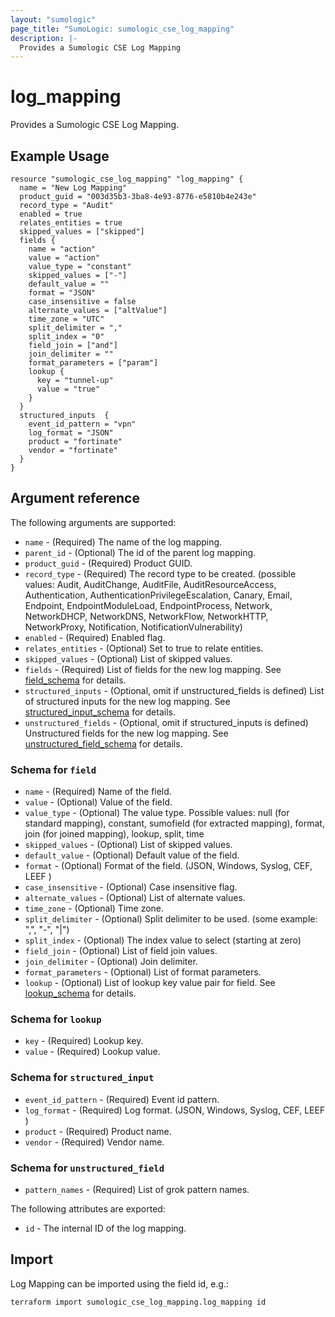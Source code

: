 ```yaml
---
layout: "sumologic"
page_title: "SumoLogic: sumologic_cse_log_mapping"
description: |-
  Provides a Sumologic CSE Log Mapping
---
```


# log_mapping
Provides a Sumologic CSE Log Mapping.

## Example Usage
```hcl
resource "sumologic_cse_log_mapping" "log_mapping" {
  name = "New Log Mapping"
  product_guid = "003d35b3-3ba8-4e93-8776-e5810b4e243e"
  record_type = "Audit"
  enabled = true
  relates_entities = true
  skipped_values = ["skipped"]
  fields {
    name = "action"
    value = "action"
    value_type = "constant"
    skipped_values = ["-"]
    default_value = ""
    format = "JSON"
    case_insensitive = false
    alternate_values = ["altValue"]
    time_zone = "UTC"
    split_delimiter = ","
    split_index = "0"
    field_join = ["and"]
    join_delimiter = ""
    format_parameters = ["param"]
    lookup {
      key = "tunnel-up"
      value = "true"
    }
  }
  structured_inputs  {
    event_id_pattern = "vpn"
    log_format = "JSON"
    product = "fortinate"
    vendor = "fortinate"
  }
}
```

## Argument reference

The following arguments are supported:

- `name` - (Required) The name of the log mapping.
- `parent_id` - (Optional) The id of the parent log mapping.
- `product_guid` - (Required) Product GUID.
- `record_type` - (Required) The record type to be created. (possible values: Audit, AuditChange, AuditFile, AuditResourceAccess, Authentication, AuthenticationPrivilegeEscalation, Canary, Email, Endpoint, EndpointModuleLoad, EndpointProcess, Network, NetworkDHCP, NetworkDNS, NetworkFlow, NetworkHTTP, NetworkProxy, Notification, NotificationVulnerability)
- `enabled` - (Required) Enabled flag.
- `relates_entities` - (Optional) Set to true to relate entities.
- `skipped_values` - (Optional) List of skipped values.
- `fields` - (Required) List of fields for the new log mapping. See [field_schema](#schema-for-field) for details.
- `structured_inputs` - (Optional, omit if unstructured_fields is defined) List of structured inputs for the new log mapping. See [structured_input_schema](#schema-for-structured_input) for details.
- `unstructured_fields` - (Optional, omit if structured_inputs is defined) Unstructured fields for the new log mapping. See [unstructured_field_schema](#schema-for-unstructured_field) for details.

### Schema for `field`
- `name` - (Required) Name of the field.
- `value` - (Optional) Value of the field. 
- `value_type` - (Optional) The value type. Possible values: null (for standard mapping), constant, sumofield (for extracted mapping), format, join (for joined mapping), lookup, split, time
- `skipped_values` - (Optional) List of skipped values.
- `default_value` - (Optional) Default value of the field.
- `format` - (Optional) Format of the field. (JSON, Windows, Syslog, CEF, LEEF )
- `case_insensitive` - (Optional) Case insensitive flag.
- `alternate_values` - (Optional) List of alternate values.
- `time_zone` - (Optional) Time zone.
- `split_delimiter` - (Optional) Split delimiter to be used. (some example: ",", "-", "|")
- `split_index` - (Optional) The index value to select (starting at zero)
- `field_join` - (Optional) List of field join values.
- `join_delimiter` - (Optional) Join delimiter.
- `format_parameters` - (Optional) List of format parameters.
- `lookup` - (Optional) List of lookup key value pair for field. See [lookup_schema](#schema-for-lookup) for details.

### Schema for `lookup`
- `key` - (Required) Lookup key.
- `value` - (Required) Lookup value.

### Schema for `structured_input`
- `event_id_pattern` - (Required) Event id pattern.
- `log_format` - (Required) Log format. (JSON, Windows, Syslog, CEF, LEEF )
- `product` - (Required) Product name.
- `vendor` - (Required) Vendor name.

### Schema for `unstructured_field`
- `pattern_names` - (Required) List of grok pattern names.


The following attributes are exported:

- `id` - The internal ID of the log mapping.

## Import

Log Mapping can be imported using the field id, e.g.:
```hcl
terraform import sumologic_cse_log_mapping.log_mapping id
```

